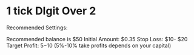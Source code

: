 # 1 tick DIgit Over 2

Recommended Settings:

Recommended balance is $50
Initial Amount: $0.35
Stop Loss: $10- $20 Target
Profit: $5-$10 (5%-10% take profits depends on your capital)


